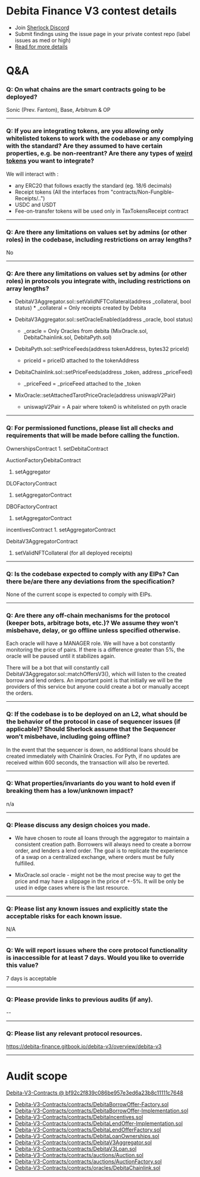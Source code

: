 
# Debita Finance V3 contest details

- Join [Sherlock Discord](https://discord.gg/MABEWyASkp)
- Submit findings using the issue page in your private contest repo (label issues as med or high)
- [Read for more details](https://docs.sherlock.xyz/audits/watsons)

# Q&A

### Q: On what chains are the smart contracts going to be deployed?
Sonic (Prev. Fantom), Base, Arbitrum & OP
___

### Q: If you are integrating tokens, are you allowing only whitelisted tokens to work with the codebase or any complying with the standard? Are they assumed to have certain properties, e.g. be non-reentrant? Are there any types of [weird tokens](https://github.com/d-xo/weird-erc20) you want to integrate?
We will interact with :

- any ERC20 that follows exactly the standard (eg. 18/6 decimals)
- Receipt tokens (All the interfaces from "contracts/Non-Fungible-Receipts/..")
- USDC and USDT
- Fee-on-transfer tokens will be used only in TaxTokensReceipt contract

___

### Q: Are there any limitations on values set by admins (or other roles) in the codebase, including restrictions on array lengths?
No
___

### Q: Are there any limitations on values set by admins (or other roles) in protocols you integrate with, including restrictions on array lengths?
  - DebitaV3Aggregator.sol::setValidNFTCollateral(address _collateral, bool status)
        * _collateral = Only receipts created by Debita

 -  DebitaV3Aggregator.sol::setOracleEnabled(address _oracle, bool status) 
    * _oracle = Only Oracles from debita (MixOracle.sol, DebitaChainlink.sol, DebitaPyth.sol)

-  DebitaPyth.sol::setPriceFeeds(address tokenAddress, bytes32 priceId)
     * priceId = priceID attached to the tokenAddress

 - DebitaChainlink.sol::setPriceFeeds(address _token, address _priceFeed)
    * _priceFeed = _priceFeed attached to the _token

 - MixOracle::setAttachedTarotPriceOracle(address uniswapV2Pair)
    * uniswapV2Pair = A pair where token0 is whitelisted on pyth oracle

___

### Q: For permissioned functions, please list all checks and requirements that will be made before calling the function.
   OwnershipsContract
     1. setDebitaContract
  
   AuctionFactoryDebitaContract
   1. setAggregator
   
   DLOFactoryContract
   1. setAggregatorContract

  DBOFactoryContract
   1. setAggregatorContract
   
   incentivesContract
    1. setAggregatorContract

   DebitaV3AggregatorContract
   1. setValidNFTCollateral (for all deployed receipts)
   
   
   


___

### Q: Is the codebase expected to comply with any EIPs? Can there be/are there any deviations from the specification?
None of the current scope is expected to comply with EIPs.


___

### Q: Are there any off-chain mechanisms for the protocol (keeper bots, arbitrage bots, etc.)? We assume they won't misbehave, delay, or go offline unless specified otherwise.
Each oracle will have a MANAGER role. We will have a bot constantly monitoring the price of pairs. If there is a difference greater than 5%, the oracle will be paused until it stabilizes again.

There will be a bot that will constantly call DebitaV3Aggregator.sol::matchOffersV3(), which will listen to the created borrow and lend orders. An important point is that initially we will be the providers of this service but anyone could create a bot or manually accept the orders.
___

### Q: If the codebase is to be deployed on an L2, what should be the behavior of the protocol in case of sequencer issues (if applicable)? Should Sherlock assume that the Sequencer won't misbehave, including going offline?
In the event that the sequencer is down, no additional loans should be created immediately with Chainlink Oracles. For Pyth, if no updates are received within 600 seconds, the transaction will also be reverted.
___

### Q: What properties/invariants do you want to hold even if breaking them has a low/unknown impact?
n/a
___

### Q: Please discuss any design choices you made.
- We have chosen to route all loans through the aggregator to maintain a consistent creation path. Borrowers will always need to create a borrow order, and lenders a lend order. The goal is to replicate the experience of a swap on a centralized exchange, where orders must be fully fulfilled.

- MixOracle.sol oracle - might not be the most precise way to get the price and may have a slippage in the price of +-5%. It will be only be used in edge cases where is the last resource.
___

### Q: Please list any known issues and explicitly state the acceptable risks for each known issue.
N/A
___

### Q: We will report issues where the core protocol functionality is inaccessible for at least 7 days. Would you like to override this value?
7 days is acceptable
___

### Q: Please provide links to previous audits (if any).
--
___

### Q: Please list any relevant protocol resources.
https://debita-finance.gitbook.io/debita-v3/overview/debita-v3
___



# Audit scope


[Debita-V3-Contracts @ bf92c2f839c086be957e3ed6a23b8c11111c7648](https://github.com/DebitaFinance/Debita-V3-Contracts/tree/bf92c2f839c086be957e3ed6a23b8c11111c7648)
- [Debita-V3-Contracts/contracts/DebitaBorrowOffer-Factory.sol](Debita-V3-Contracts/contracts/DebitaBorrowOffer-Factory.sol)
- [Debita-V3-Contracts/contracts/DebitaBorrowOffer-Implementation.sol](Debita-V3-Contracts/contracts/DebitaBorrowOffer-Implementation.sol)
- [Debita-V3-Contracts/contracts/DebitaIncentives.sol](Debita-V3-Contracts/contracts/DebitaIncentives.sol)
- [Debita-V3-Contracts/contracts/DebitaLendOffer-Implementation.sol](Debita-V3-Contracts/contracts/DebitaLendOffer-Implementation.sol)
- [Debita-V3-Contracts/contracts/DebitaLendOfferFactory.sol](Debita-V3-Contracts/contracts/DebitaLendOfferFactory.sol)
- [Debita-V3-Contracts/contracts/DebitaLoanOwnerships.sol](Debita-V3-Contracts/contracts/DebitaLoanOwnerships.sol)
- [Debita-V3-Contracts/contracts/DebitaV3Aggregator.sol](Debita-V3-Contracts/contracts/DebitaV3Aggregator.sol)
- [Debita-V3-Contracts/contracts/DebitaV3Loan.sol](Debita-V3-Contracts/contracts/DebitaV3Loan.sol)
- [Debita-V3-Contracts/contracts/auctions/Auction.sol](Debita-V3-Contracts/contracts/auctions/Auction.sol)
- [Debita-V3-Contracts/contracts/auctions/AuctionFactory.sol](Debita-V3-Contracts/contracts/auctions/AuctionFactory.sol)
- [Debita-V3-Contracts/contracts/oracles/DebitaChainlink.sol](Debita-V3-Contracts/contracts/oracles/DebitaChainlink.sol)

